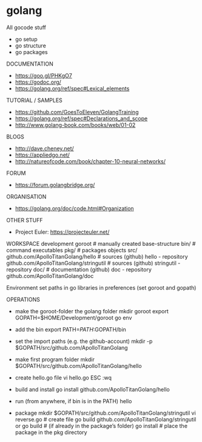 # golang
All gocode stuff

- go setup
- go structure
- go packages


DOCUMENTATION
- https://goo.gl/PHKgO7
- https://godoc.org/
- https://golang.org/ref/spec#Lexical_elements

TUTORIAL / SAMPLES
- https://github.com/GoesToEleven/GolangTraining
- https://golang.org/ref/spec#Declarations_and_scope
- http://www.golang-book.com/books/web/01-02

BLOGS
- http://dave.cheney.net/
- https://appliedgo.net/
- http://natureofcode.com/book/chapter-10-neural-networks/

FORUM
- https://forum.golangbridge.org/

ORGANISATION
- https://golang.org/doc/code.html#Organization

OTHER STUFF
- Project Euler: https://projecteuler.net/


WORKSPACE
    development
        goroot                                          # manually created base-structure
            bin/                                        # command executables
            pkg/                                        # packages objects
            src/
                github.com/ApolloTitanGolang/hello      # sources (github) hello - repository
                github.com/ApolloTitanGolang/stringutil # sources (github) stringutil - repository
            doc/                                        # documentation (github) doc - repository
                github.com/ApolloTitanGolang/doc

Environment
    set paths in go libraries in preferences (set goroot and gopath)

OPERATIONS

- make the goroot-folder the golang folder
    mkdir goroot
    export GOPATH=$HOME/Development/goroot
    go env

- add the bin
 	export PATH=$PATH:$GOPATH/bin

- set the import paths (e.g. the github-account)
    mkdir -p $GOPATH/src/github.com/ApolloTitanGolang

- make first program folder
    mkdir $GOPATH/src/github.com/ApolloTitanGolang/hello

- create hello.go file
	vi hello.go
	ESC :wq

- build and install
    go install github.com/ApolloTitanGolang/hello

- run (from anywhere, if bin is in the PATH)
	hello

- package
	mkdir $GOPATH/src/github.com/ApolloTitanGolang/stringutil
	vi reverse.go							                    # create file
	go build github.com/ApolloTitanGolang/stringutil
	or go build 							                    # (if already in the package’s folder)
	go install							                        # place the package in the pkg directory